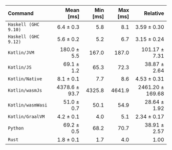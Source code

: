 | Command | Mean [ms] | Min [ms] | Max [ms] | Relative |
|:---|---:|---:|---:|---:|
| `Haskell (GHC 9.10)` | 6.4 ± 0.3 | 5.8 | 8.1 | 3.59 ± 0.30 |
| `Haskell (GHC 9.12)` | 5.6 ± 0.2 | 5.2 | 6.7 | 3.15 ± 0.24 |
| `Kotlin/JVM` | 180.0 ± 5.5 | 167.0 | 187.0 | 101.17 ± 7.31 |
| `Kotlin/JS` | 69.1 ± 1.2 | 65.3 | 72.3 | 38.87 ± 2.64 |
| `Kotlin/Native` | 8.1 ± 0.1 | 7.7 | 8.6 | 4.53 ± 0.31 |
| `Kotlin/wasmJs` | 4378.6 ± 93.7 | 4325.8 | 4641.9 | 2461.20 ± 169.68 |
| `Kotlin/wasmWasi` | 51.0 ± 0.7 | 50.1 | 54.9 | 28.64 ± 1.92 |
| `Kotlin/GraalVM` | 4.2 ± 0.1 | 4.0 | 5.1 | 2.34 ± 0.17 |
| `Python` | 69.2 ± 0.5 | 68.2 | 70.7 | 38.91 ± 2.57 |
| `Rust` | 1.8 ± 0.1 | 1.7 | 4.0 | 1.00 |
